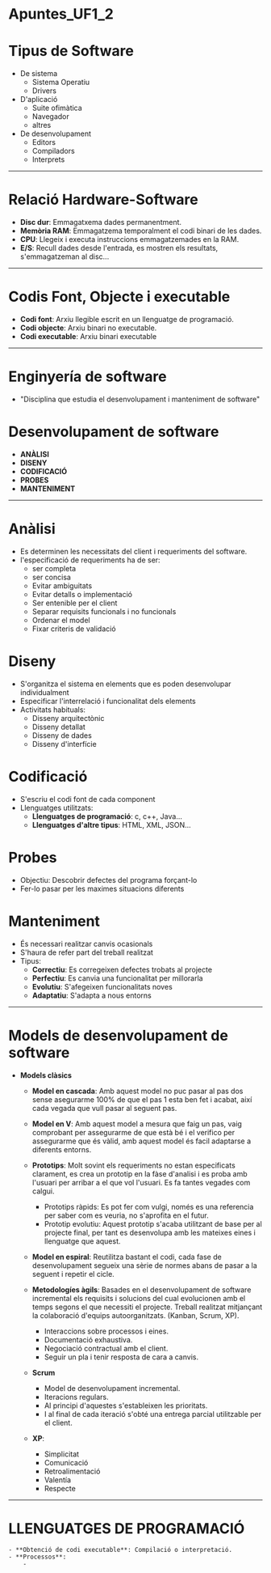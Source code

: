 # Apuntes_UF1_2
# Tipus de Software
- De sistema
    - Sistema Operatiu
    - Drivers
- D'aplicació
    - Suite ofimàtica
    - Navegador
    - altres
- De desenvolupament
    - Editors
    - Compiladors
    - Interprets
---
# Relació Hardware-Software
- **Disc dur**: Emmagatxema dades permanentment.
- **Memòria RAM**: Emmagatzema temporalment el codi binari de les dades.
- **CPU**: Llegeix i executa instruccions emmagatzemades en la RAM.
- **E/S**: Recull dades desde l'entrada, es mostren els resultats, s'emmagatzeman al disc...
---
# Codis Font, Objecte i executable
- **Codi font**: Arxiu llegible escrit en un llenguatge de programació.
- **Codi objecte**: Arxiu binari no executable.
- **Codi executable**: Arxiu binari executable
---
# Enginyería de software
- "Disciplina que estudia el desenvolupament i manteniment de software"

# Desenvolupament de software
- **ANÀLISI**
- **DISENY**
- **CODIFICACIÓ**
- **PROBES**
- **MANTENIMENT**
---
# Anàlisi
- Es determinen les necessitats del client i requeriments del software.
- l'especificació de requeriments ha de ser:
    - ser completa
    - ser concisa
    - Evitar ambiguitats
    - Evitar detalls o implementació
    - Ser entenible per el client
    - Separar requisits funcionals i no funcionals
    - Ordenar el model
    - Fixar criteris de validació
# Diseny
- S'organitza el sistema en elements que es poden desenvolupar individualment
- Especificar l'interrelació i funcionalitat dels elements
- Activitats habituals:
    - Disseny arquitectònic
    - Disseny detallat
    - Disseny de dades
    - Disseny d'interfície
# Codificació
- S'escriu el codi font de cada component
- Llenguatges utilitzats:
    - **Llenguatges de programació**: c, c++, Java...
    - **Llenguatges d'altre tipus**: HTML, XML, JSON...
# Probes
- Objectiu: Descobrir defectes del programa forçant-lo
- Fer-lo pasar per les maximes situacions diferents
# Manteniment
- És necessari realitzar canvis ocasionals
- S'haura de refer part del treball realitzat
- Tipus:
    - **Correctiu**: Es corregeixen defectes trobats al projecte
    - **Perfectiu**: Es canvia una funcionalitat per millorarla
    - **Evolutiu**: S'afegeixen funcionalitats noves
    - **Adaptatiu**: S'adapta a nous entorns
---
# Models de desenvolupament de software
- **Models clàsics**
    - **Model en cascada**: Amb aquest model no puc pasar al pas dos sense asegurarme 100% de que el pas 1 esta ben fet i acabat, així cada vegada que vull pasar al seguent pas.

    - **Model en V**: Amb aquest model a mesura que faig un pas, vaig comprobant per assegurarme de que està bé i el verifico per assegurarme que és vàlid, amb aquest model és facil adaptarse a diferents entorns.
    
    - **Prototips**: Molt sovint els requeriments no estan especificats clarament, es crea un prototip en la fàse d'analisi i es proba amb l'usuari per arribar a el que vol l'usuari. Es fa tantes vegades com calgui.
        - Prototips ràpids: Es pot fer com vulgi, només es una referencia per saber com es veuria, no s'aprofita en el futur.
        - Prototip evolutiu: Aquest prototip s'acaba utilitzant de base per al projecte final, per tant es desenvolupa amb les mateixes eines i llenguatge que aquest.
    
    - **Model en espiral**: Reutilitza bastant el codi, cada fase de desenvolupament segueix una sèrie de normes abans de pasar a la seguent i repetir el cicle.
    
    - **Metodologíes àgils**: Basades en el desenvolupament de software incremental els requisits i solucions del cual evolucionen amb el temps segons el que necessiti el projecte. Treball realitzat mitjançant la colaboració d'equips autoorganitzats. (Kanban, Scrum, XP).
        - Interaccions sobre processos i eines.
        - Documentació exhaustiva.
        - Negociació contractual amb el client.
        - Seguir un pla i tenir resposta de cara a canvis.
    - **Scrum**
        - Model de desenvolupament incremental.
        - Iteracions regulars.
        - Al principi d'aquestes s'estableixen les prioritats.
        - I al final de cada iteració s'obté una entrega parcial utilitzable per el client.
    - **XP**:
        - Simplicitat
        - Comunicació
        - Retroalimentació
        - Valentía
        - Respecte
---
# LLENGUATGES DE PROGRAMACIÓ
    - **Obtenció de codi executable**: Compilació o interpretació.
    - **Processos**:
        - 
